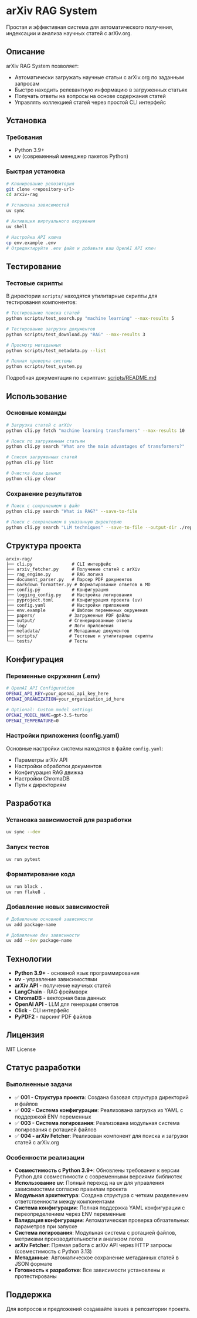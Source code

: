 # arXiv RAG System

Простая и эффективная система для автоматического получения, индексации и анализа научных статей с arXiv.org.

## Описание

arXiv RAG System позволяет:
- Автоматически загружать научные статьи с arXiv.org по заданным запросам
- Быстро находить релевантную информацию в загруженных статьях
- Получать ответы на вопросы на основе содержания статей
- Управлять коллекцией статей через простой CLI интерфейс

## Установка

### Требования
- Python 3.9+
- uv (современный менеджер пакетов Python)

### Быстрая установка
```bash
# Клонирование репозитория
git clone <repository-url>
cd arxiv-rag

# Установка зависимостей
uv sync

# Активация виртуального окружения
uv shell

# Настройка API ключа
cp env.example .env
# Отредактируйте .env файл и добавьте ваш OpenAI API ключ
```

## Тестирование

### Тестовые скрипты
В директории `scripts/` находятся утилитарные скрипты для тестирования компонентов:

```bash
# Тестирование поиска статей
python scripts/test_search.py "machine learning" --max-results 5

# Тестирование загрузки документов
python scripts/test_download.py "RAG" --max-results 3

# Просмотр метаданных
python scripts/test_metadata.py --list

# Полная проверка системы
python scripts/test_system.py
```

Подробная документация по скриптам: [scripts/README.md](scripts/README.md)

## Использование

### Основные команды

```bash
# Загрузка статей с arXiv
python cli.py fetch "machine learning transformers" --max-results 10

# Поиск по загруженным статьям
python cli.py search "What are the main advantages of transformers?"

# Список загруженных статей
python cli.py list

# Очистка базы данных
python cli.py clear
```

### Сохранение результатов

```bash
# Поиск с сохранением в файл
python cli.py search "What is RAG?" --save-to-file

# Поиск с сохранением в указанную директорию
python cli.py search "LLM techniques" --save-to-file --output-dir ./reports/
```

## Структура проекта

```
arxiv-rag/
├── cli.py               # CLI интерфейс
├── arxiv_fetcher.py     # Получение статей с arXiv
├── rag_engine.py        # RAG логика
├── document_parser.py   # Парсер PDF документов
├── markdown_formatter.py # Форматирование ответов в MD
├── config.py            # Конфигурация
├── logging_config.py    # Настройка логирования
├── pyproject.toml       # Конфигурация проекта (uv)
├── config.yaml          # Настройки приложения
├── env.example          # Шаблон переменных окружения
├── papers/             # Загруженные PDF файлы
├── output/             # Сгенерированные ответы
├── log/                # Логи приложения
├── metadata/           # Метаданные документов
├── scripts/            # Тестовые и утилитарные скрипты
└── tests/              # Тесты
```

## Конфигурация

### Переменные окружения (.env)
```bash
# OpenAI API Configuration
OPENAI_API_KEY=your_openai_api_key_here
OPENAI_ORGANIZATION=your_organization_id_here

# Optional: Custom model settings
OPENAI_MODEL_NAME=gpt-3.5-turbo
OPENAI_TEMPERATURE=0
```

### Настройки приложения (config.yaml)
Основные настройки системы находятся в файле `config.yaml`:
- Параметры arXiv API
- Настройки обработки документов
- Конфигурация RAG движка
- Настройки ChromaDB
- Пути к директориям

## Разработка

### Установка зависимостей для разработки
```bash
uv sync --dev
```

### Запуск тестов
```bash
uv run pytest
```

### Форматирование кода
```bash
uv run black .
uv run flake8 .
```

### Добавление новых зависимостей
```bash
# Добавление основной зависимости
uv add package-name

# Добавление dev зависимости
uv add --dev package-name
```

## Технологии

- **Python 3.9+** - основной язык программирования
- **uv** - управление зависимостями
- **arXiv API** - получение научных статей
- **LangChain** - RAG фреймворк
- **ChromaDB** - векторная база данных
- **OpenAI API** - LLM для генерации ответов
- **Click** - CLI интерфейс
- **PyPDF2** - парсинг PDF файлов

## Лицензия

MIT License

## Статус разработки

### Выполненные задачи

- ✅ **001 - Структура проекта**: Создана базовая структура директорий и файлов
- ✅ **002 - Система конфигурации**: Реализована загрузка из YAML с поддержкой ENV переменных
- ✅ **003 - Система логирования**: Реализована модульная система логирования с ротацией файлов
- ✅ **004 - arXiv Fetcher**: Реализован компонент для поиска и загрузки статей с arXiv.org

### Особенности реализации

- **Совместимость с Python 3.9+**: Обновлены требования к версии Python для совместимости с современными версиями библиотек
- **Использование uv**: Полный переход на uv для управления зависимостями согласно правилам проекта
- **Модульная архитектура**: Создана структура с четким разделением ответственности между компонентами
- **Система конфигурации**: Полная поддержка YAML конфигурации с переопределением через ENV переменные
- **Валидация конфигурации**: Автоматическая проверка обязательных параметров при запуске
- **Система логирования**: Модульная система с ротацией файлов, метриками производительности и анализом логов
- **arXiv Fetcher**: Прямая работа с arXiv API через HTTP запросы (совместимость с Python 3.13)
- **Метаданные**: Автоматическое сохранение метаданных статей в JSON формате
- **Готовность к разработке**: Все зависимости установлены и протестированы

## Поддержка

Для вопросов и предложений создавайте issues в репозитории проекта.
